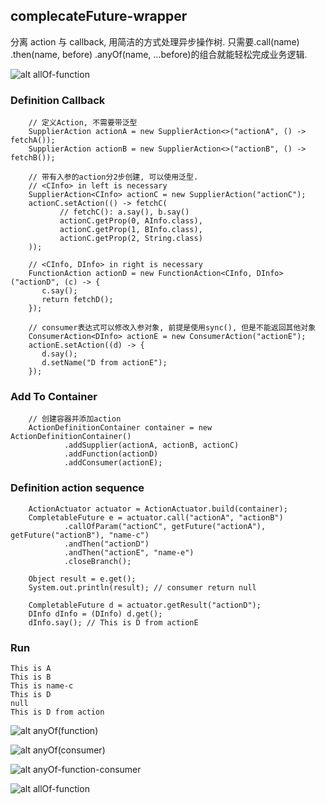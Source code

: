 ## complecateFuture-wrapper
分离 action 与 callback, 用简洁的方式处理异步操作树. 只需要.call(name) .then(name, before) .anyOf(name, ...before)的组合就能轻松完成业务逻辑.

![alt allOf-function](http://www.runyuanj.com/action/supplier-func-consumer.png)

### Definition Callback
```$xslt
    // 定义Action, 不需要带泛型
    SupplierAction actionA = new SupplierAction<>("actionA", () -> fetchA());
    SupplierAction actionB = new SupplierAction<>("actionB", () -> fetchB());
    
    // 带有入参的action分2步创建, 可以使用泛型.
    // <CInfo> in left is necessary
    SupplierAction<CInfo> actionC = new SupplierAction("actionC");
    actionC.setAction(() -> fetchC(
           // fetchC(): a.say(), b.say()
           actionC.getProp(0, AInfo.class),
           actionC.getProp(1, BInfo.class),
           actionC.getProp(2, String.class)
    ));
    
    // <CInfo, DInfo> in right is necessary
    FunctionAction actionD = new FunctionAction<CInfo, DInfo>("actionD", (c) -> {
       c.say();
       return fetchD();
    });
    
    // consumer表达式可以修改入参对象, 前提是使用sync(), 但是不能返回其他对象
    ConsumerAction<DInfo> actionE = new ConsumerAction("actionE");
    actionE.setAction((d) -> {
       d.say();
       d.setName("D from actionE");
    });
```

### Add To Container
```$xslt
    // 创建容器并添加action
    ActionDefinitionContainer container = new ActionDefinitionContainer()
            .addSupplier(actionA, actionB, actionC)
            .addFunction(actionD)
            .addConsumer(actionE);
```

### Definition action sequence
```$xslt
    ActionActuator actuator = ActionActuator.build(container);
    CompletableFuture e = actuator.call("actionA", "actionB")
            .callOfParam("actionC", getFuture("actionA"), getFuture("actionB"), "name-c")
            .andThen("actionD")
            .andThen("actionE", "name-e")
            .closeBranch();

    Object result = e.get();
    System.out.println(result); // consumer return null

    CompletableFuture d = actuator.getResult("actionD");
    DInfo dInfo = (DInfo) d.get();
    dInfo.say(); // This is D from actionE
```

### Run
```$xslt
This is A
This is B
This is name-c
This is D
null
This is D from action
```

![alt anyOf(function)](http://www.runyuanj.com/action/anyof_function.png)

![alt anyOf(consumer)](http://www.runyuanj.com/action/anyof_consumer.png)

![alt anyOf-function-consumer](http://www.runyuanj.com/action/anyof-func-consumer.png)

![alt allOf-function](http://www.runyuanj.com/action/allof-function.png)

